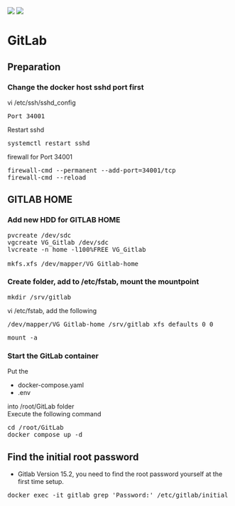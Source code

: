 <img src="https://img.shields.io/badge/language-DockerCompose-blue.svg"/> <img src="https://img.shields.io/github/last-commit/vmzcloud/DockerCompose_GitLab.svg"/>

# GitLab 

## Preparation

### Change the docker host sshd port first
vi /etc/ssh/sshd_config
<pre>
Port 34001
</pre>

Restart sshd
<pre>
systemctl restart sshd
</pre>

firewall for Port 34001
<pre>
firewall-cmd --permanent --add-port=34001/tcp
firewall-cmd --reload
</pre>

## GITLAB HOME

### Add new HDD for GITLAB HOME
<pre>
pvcreate /dev/sdc
vgcreate VG_Gitlab /dev/sdc
lvcreate -n home -l100%FREE VG_Gitlab

mkfs.xfs /dev/mapper/VG_Gitlab-home
</pre>

### Create folder, add to /etc/fstab, mount the mountpoint
<pre>
mkdir /srv/gitlab
</pre>

vi /etc/fstab, add the following
<pre>
/dev/mapper/VG_Gitlab-home /srv/gitlab xfs defaults 0 0
</pre>

<pre>
mount -a
</pre>

### Start the GitLab container
Put the

- docker-compose.yaml
- .env

into /root/GitLab folder\
Execute the following command
<pre>
cd /root/GitLab
docker compose up -d
</pre>

## Find the initial root password
* Gitlab Version 15.2, you need to find the root password yourself at the first time setup.
<pre>
docker exec -it gitlab grep 'Password:' /etc/gitlab/initial_root_password
</pre>

